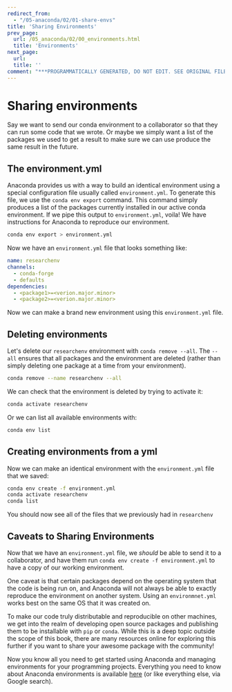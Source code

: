 ```yaml
---
redirect_from:
  - "/05-anaconda/02/01-share-envs"
title: 'Sharing Environments'
prev_page:
  url: /05_anaconda/02/00_environments.html
  title: 'Environments'
next_page:
  url: 
  title: ''
comment: "***PROGRAMMATICALLY GENERATED, DO NOT EDIT. SEE ORIGINAL FILES IN /content***"
---
```

# Sharing environments

Say we want to send our conda environment to a collaborator so that they can run some code that we wrote. Or maybe we simply want a list of the packages we used to get a result to make sure we can use produce the same result in the future.

## The environment.yml

Anaconda provides us with a way to build an identical environment using a special configuration file usually called `environment.yml`. To generate this file, we use the `conda env export` command. This command simply produces a list of the packages currently installed in our active conda environment. If we pipe this output to `environment.yml`, voila! We have instructions for Anaconda to reproduce our environment.

```bash
conda env export > environment.yml
```


Now we have an `environment.yml` file that looks something like:

```yaml
name: researchenv
channels:
  - conda-forge
  - defaults
dependencies:
  - <package1>=<verion.major.minor>
  - <package2>=<verion.major.minor>
```

Now we can make a brand new environment using this `environment.yml` file.

## Deleting environments

Let's delete our `researchenv` environment with `conda remove --all`. The `--all` ensures that all packages and the environment are deleted (rather than simply deleting one package at a time from your environment).

```bash
conda remove --name researchenv --all
```

We can check that the environment is deleted by trying to activate it:

```bash
conda activate researchenv
```

Or we can list all available environments with:

```bash
conda env list
```

## Creating environments from a yml

Now we can make an identical environment with the `environment.yml` file that we saved:

```bash
conda env create -f environment.yml
conda activate researchenv
conda list
```

You should now see all of the files that we previously had in `researchenv`

## Caveats to Sharing Environments

Now that we have an `environment.yml` file, we *should* be able to send it to a collaborator, and have them run `conda env create -f environment.yml` to have a copy of our working environment.

One caveat is that certain packages depend on the operating system that the code is being run on, and Anaconda will not always be able to exactly reproduce the environment on another system. Using an `environmnet.yml` works best on the same OS that it was created on.

To make our code truly distributable and reproducible on other machines, we get into the realm of developing open source packages and publishing them to be installable with `pip` or `conda`. While this is a deep topic outside the scope of this book, there are many resources online for exploring this further if you want to share your awesome package with the community!

Now you know all you need to get started using Anaconda and managing environments for your programming projects. Everything you need to know about Anaconda environments is available [here](https://conda.io/docs/user-guide/tasks/manage-environments.html) (or like everything else, via Google search).
